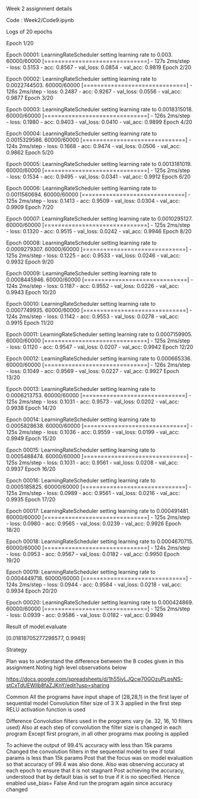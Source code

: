 
Week 2 assignment details

Code : Week2/Code9.ipynb

Logs of 20 epochs

Epoch 1/20

Epoch 00001: LearningRateScheduler setting learning rate to 0.003.
60000/60000 [==============================] - 127s 2ms/step - loss: 0.5153 - acc: 0.8567 - val_loss: 0.0854 - val_acc: 0.9819
Epoch 2/20

Epoch 00002: LearningRateScheduler setting learning rate to 0.0022744503.
60000/60000 [==============================] - 126s 2ms/step - loss: 0.2487 - acc: 0.9267 - val_loss: 0.0556 - val_acc: 0.9877
Epoch 3/20

Epoch 00003: LearningRateScheduler setting learning rate to 0.0018315018.
60000/60000 [==============================] - 126s 2ms/step - loss: 0.1980 - acc: 0.9403 - val_loss: 0.0410 - val_acc: 0.9899
Epoch 4/20

Epoch 00004: LearningRateScheduler setting learning rate to 0.0015329586.
60000/60000 [==============================] - 124s 2ms/step - loss: 0.1668 - acc: 0.9474 - val_loss: 0.0506 - val_acc: 0.9862
Epoch 5/20

Epoch 00005: LearningRateScheduler setting learning rate to 0.0013181019.
60000/60000 [==============================] - 125s 2ms/step - loss: 0.1534 - acc: 0.9495 - val_loss: 0.0341 - val_acc: 0.9912
Epoch 6/20

Epoch 00006: LearningRateScheduler setting learning rate to 0.0011560694.
60000/60000 [==============================] - 125s 2ms/step - loss: 0.1413 - acc: 0.9509 - val_loss: 0.0304 - val_acc: 0.9909
Epoch 7/20

Epoch 00007: LearningRateScheduler setting learning rate to 0.0010295127.
60000/60000 [==============================] - 125s 2ms/step - loss: 0.1320 - acc: 0.9515 - val_loss: 0.0242 - val_acc: 0.9946
Epoch 8/20

Epoch 00008: LearningRateScheduler setting learning rate to 0.0009279307.
60000/60000 [==============================] - 125s 2ms/step - loss: 0.1225 - acc: 0.9533 - val_loss: 0.0246 - val_acc: 0.9932
Epoch 9/20

Epoch 00009: LearningRateScheduler setting learning rate to 0.0008445946.
60000/60000 [==============================] - 124s 2ms/step - loss: 0.1187 - acc: 0.9552 - val_loss: 0.0226 - val_acc: 0.9943
Epoch 10/20

Epoch 00010: LearningRateScheduler setting learning rate to 0.0007749935.
60000/60000 [==============================] - 124s 2ms/step - loss: 0.1142 - acc: 0.9553 - val_loss: 0.0278 - val_acc: 0.9915
Epoch 11/20

Epoch 00011: LearningRateScheduler setting learning rate to 0.0007159905.
60000/60000 [==============================] - 125s 2ms/step - loss: 0.1120 - acc: 0.9547 - val_loss: 0.0207 - val_acc: 0.9942
Epoch 12/20

Epoch 00012: LearningRateScheduler setting learning rate to 0.000665336.
60000/60000 [==============================] - 126s 2ms/step - loss: 0.1049 - acc: 0.9569 - val_loss: 0.0227 - val_acc: 0.9927
Epoch 13/20

Epoch 00013: LearningRateScheduler setting learning rate to 0.0006213753.
60000/60000 [==============================] - 125s 2ms/step - loss: 0.1031 - acc: 0.9573 - val_loss: 0.0202 - val_acc: 0.9938
Epoch 14/20

Epoch 00014: LearningRateScheduler setting learning rate to 0.0005828638.
60000/60000 [==============================] - 125s 2ms/step - loss: 0.1036 - acc: 0.9559 - val_loss: 0.0199 - val_acc: 0.9949
Epoch 15/20

Epoch 00015: LearningRateScheduler setting learning rate to 0.0005488474.
60000/60000 [==============================] - 125s 2ms/step - loss: 0.1031 - acc: 0.9561 - val_loss: 0.0208 - val_acc: 0.9937
Epoch 16/20

Epoch 00016: LearningRateScheduler setting learning rate to 0.0005185825.
60000/60000 [==============================] - 125s 2ms/step - loss: 0.0989 - acc: 0.9561 - val_loss: 0.0216 - val_acc: 0.9935
Epoch 17/20

Epoch 00017: LearningRateScheduler setting learning rate to 0.000491481.
60000/60000 [==============================] - 125s 2ms/step - loss: 0.0980 - acc: 0.9565 - val_loss: 0.0239 - val_acc: 0.9926
Epoch 18/20

Epoch 00018: LearningRateScheduler setting learning rate to 0.0004670715.
60000/60000 [==============================] - 124s 2ms/step - loss: 0.0953 - acc: 0.9567 - val_loss: 0.0182 - val_acc: 0.9950
Epoch 19/20

Epoch 00019: LearningRateScheduler setting learning rate to 0.0004449718.
60000/60000 [==============================] - 124s 2ms/step - loss: 0.0944 - acc: 0.9584 - val_loss: 0.0218 - val_acc: 0.9934
Epoch 20/20

Epoch 00020: LearningRateScheduler setting learning rate to 0.000424869.
60000/60000 [==============================] - 125s 2ms/step - loss: 0.0939 - acc: 0.9586 - val_loss: 0.0182 - val_acc: 0.9949

Result of model.evaluate

[0.01818705277298577, 0.9949]

Strategy

Plan was to understand the difference between the 8 codes given in this assignment.Noting high level observations below

https://docs.google.com/spreadsheets/d/1h55ivLJQcw70GOzuPLpsNS-stCxTdUEWllb8faZJKnY/edit?usp=sharing


Common
All the programs have input shape of (28,28,1) in the first layer of sequential model
Convolution filter size of 3 X 3 applied in the first step
RELU activation function is used

Difference
Convolution filters used in the programs vary (ie. 32, 16, 10 filters used)
Also at each step of convolution the filter size is changed in each program
Except first program, in all other programs max pooling is applied

To achieve the output of 99.4% accuracy with less than 15k params
Changed the convolution filters in the sequential model to see if total params is less than 15k params
Post that the focus was on model evaluation so that accuracy of 99.4 was also done.
Also was observing accuracy at each epoch to ensure that it is not stagnant
Post achieving the accuracy, understood that by default bias is set to true if it is no specified. Hence enabled use_bias= False And run the program again since accuracy changed

